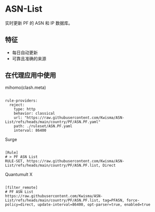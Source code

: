 
# ASN-List

实时更新 PF 的 ASN 和 IP 数据库。

## 特征

- 每日自动更新
- 可靠且准确的来源

## 在代理应用中使用

mihomo(clash.meta)

<pre><code class="language-javascript">
rule-providers:
  reject:
    type: http
    behavior: classical
    url: "https://raw.githubusercontent.com/Kwisma/ASN-List/refs/heads/main/country/PF/ASN.PF.yaml"
    path: ./ruleset/ASN.PF.yaml
    interval: 86400
</code></pre>

Surge

<pre><code class="language-javascript">
[Rule]
# > PF ASN List
RULE-SET, https://raw.githubusercontent.com/Kwisma/ASN-List/refs/heads/main/country/PF/ASN.PF.list, Direct
</code></pre>

Quantumult X

<pre><code class="language-javascript">
[filter_remote]
# PF ASN List
https://raw.githubusercontent.com/Kwisma/ASN-List/refs/heads/main/country/PF/ASN.PF.list, tag=PFASN, force-policy=direct, update-interval=86400, opt-parser=true, enabled=true
</code></pre>
